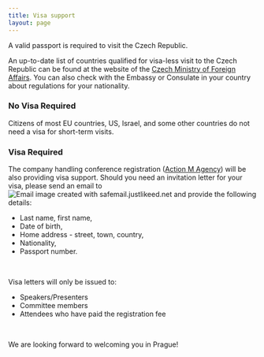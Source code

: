 ```yaml
---
title: Visa support
layout: page
---
```


<p class="text-justify">A valid passport is required to visit the Czech Republic.</p>

<p class="text-justify">An up-to-date list of countries qualified for visa-less visit to the Czech Republic can be found at the website of the <a href="http://www.mzv.cz/jnp/en/information_for_aliens/general_visa_information/">Czech Ministry of Foreign Affairs</a>. You can also check with the Embassy or Consulate in your country about regulations for your nationality.</p>

### No Visa Required

Citizens of most EU countries, US, Israel, and some other countries do not need a visa for short-term visits.

### Visa Required

<p class="text-justify">The company handling conference registration (<a href="http://www.action-m.com/">Action M Agency</a>) will be also providing visa support. Should you need an invitation letter for your visa, please send an email to <img src="http://safemail.justlikeed.net/e/7fdcf307221346fea9c9ae40546186df.png" border="0" align="absbottom" title="Email image created with safemail.justlikeed.net"/> and provide the following details:</p>

* Last name, first name,
* Date of birth,
* Home address - street, town, country,
* Nationality,
* Passport number.

<br/>

Visa letters will only be issued to:

* Speakers/Presenters
* Committee members
* Attendees who have paid the registration fee

<br/>

We are looking forward to welcoming you in Prague!
